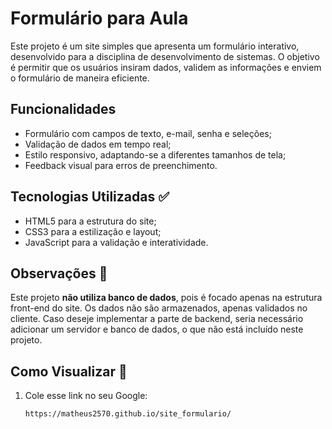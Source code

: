 # Formulário para Aula

Este projeto é um site simples que apresenta um formulário interativo, desenvolvido para a disciplina de desenvolvimento de sistemas. O objetivo é permitir que os usuários insiram dados, validem as informações e enviem o formulário de maneira eficiente.

## Funcionalidades

- Formulário com campos de texto, e-mail, senha e seleções;
- Validação de dados em tempo real;
- Estilo responsivo, adaptando-se a diferentes tamanhos de tela;
- Feedback visual para erros de preenchimento.

## Tecnologias Utilizadas ✅

- HTML5 para a estrutura do site;
- CSS3 para a estilização e layout;
- JavaScript para a validação e interatividade.

## Observações 👀

Este projeto **não utiliza banco de dados**, pois é focado apenas na estrutura front-end do site. Os dados não são armazenados, apenas validados no cliente. Caso deseje implementar a parte de backend, seria necessário adicionar um servidor e banco de dados, o que não está incluído neste projeto.

## Como Visualizar 📌

1. Cole esse link no seu Google:
   ```bash
   https://matheus2570.github.io/site_formulario/





